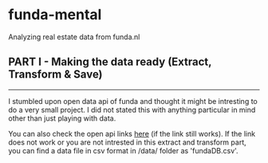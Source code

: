 # funda-mental
Analyzing real estate data from funda.nl



## PART I - Making the data ready (Extract, Transform & Save)
---------------------------------------------------------------
I stumbled upon open data api of funda and thought it might be intresting to do a very small project. I did not stated this with anything particular in mind other than just playing with data. 

You can also check the open api links [here](https://content.funda.nl/opdrachten/cmd-amsterdam/maart-2017) (if the link still works). If the link does not work or you are not intrested in this extract and transform part, you can find a data file in csv format in /data/ folder as 'fundaDB.csv'.
